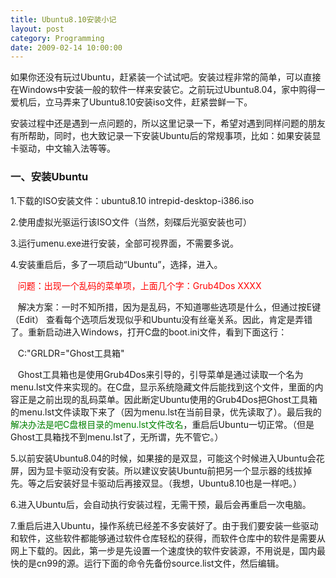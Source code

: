 ```yaml
---
title: Ubuntu8.10安装小记
layout: post
category: Programming
date: 2009-02-14 10:00:00
---
```


如果你还没有玩过Ubuntu，赶紧装一个试试吧。安装过程非常的简单，可以直接在Windows中安装一般的软件一样来安装它。之前玩过Ubuntu8.04，家中购得一爱机后，立马弄来了Ubuntu8.10安装iso文件，赶紧尝鲜一下。

安装过程中还是遇到一点问题的，所以这里记录一下，希望对遇到同样问题的朋友有所帮助，同时，也大致记录一下安装Ubuntu后的常规事项，比如：如果安装显卡驱动，中文输入法等等。

### 一、安装Ubuntu 

1.下载的ISO安装文件：ubuntu8.10 intrepid-desktop-i386.iso

2.使用虚拟光驱运行该ISO文件（当然，刻碟后光驱安装也可） 

3.运行umenu.exe进行安装，全部可视界面，不需要多说。

4.安装重启后，多了一项启动&#8220;Ubuntu&#8221;，选择，进入。

&nbsp;&nbsp; <span style="color: red">问题：出现一个乱码的菜单项，上面几个字：Grub4Dos XXXX</span>

&nbsp;&nbsp; 解决方案：一时不知所措，因为是乱码，不知道哪些选项是什么，但通过按E键（Edit） 查看每个选项后发现似乎和Ubuntu没有丝毫关系。因此，肯定是弄错了。重新启动进入Windows，打开C盘的boot.ini文件，看到下面这行：

&nbsp;&nbsp; C:"GRLDR="Ghost工具箱"

&nbsp;&nbsp; Ghost工具箱也是使用Grub4Dos来引导的，引导菜单是通过读取一个名为menu.lst文件来实现的。在C盘，显示系统隐藏文件后能找到这个文件，里面的内容正是之前出现的乱码菜单。因此断定Ubuntu使用的Grub4Dos把Ghost工具箱的menu.lst文件读取下来了（因为menu.lst在当前目录，优先读取了）。最后我的<span style="color: #008000">解决办法是吧C盘根目录的menu.lst文件改名</span>，重启后Ubuntu一切正常。（但是Ghost工具箱找不到menu.lst了，无所谓，先不管它。）

5.以前安装Ubuntu8.04的时候，如果接的是双显，可能这个时候进入Ubuntu会花屏，因为显卡驱动没有安装。所以建议安装Ubuntu前把另一个显示器的线拔掉先。等之后安装好显卡驱动后再接双显。（我想，Ubuntu8.10也是一样吧。） 

6.进入Ubuntu后，会自动执行安装过程，无需干预，最后会再重启一次电脑。

7.重启后进入Ubuntu，操作系统已经差不多安装好了。由于我们要安装一些驱动和软件，这些软件都能够通过软件仓库轻松的获得，而软件仓库中的软件是需要从网上下载的。因此，第一步是先设置一个速度快的软件安装源，不用说是，国内最快的是cn99的源。运行下面的命令先备份source.list文件，然后编辑。

<div class="cnblogs_code"><!--

Code highlighting produced by Actipro CodeHighlighter (freeware)

http://www.CodeHighlighter.com/

--><span style="color: #000000">sudo&nbsp;cp&nbsp;</span><span style="color: #000000">/</span><span style="color: #000000">etc</span><span style="color: #000000">/</span><span style="color: #000000">apt</span><span style="color: #000000">/</span><span style="color: #000000">source.list&nbsp;</span><span style="color: #000000">/</span><span style="color: #000000">etc</span><span style="color: #000000">/</span><span style="color: #000000">apt</span><span style="color: #000000">-</span><span style="color: #000000">get</span><span style="color: #000000">/</span><span style="color: #000000">source.list.bak

sudo&nbsp;gedit&nbsp;</span><span style="color: #000000">/</span><span style="color: #000000">etc</span><span style="color: #000000">/</span><span style="color: #000000">apt</span><span style="color: #000000">/</span><span style="color: #000000">source.list</span></div>

&nbsp;

修改source.list文件内容如下：

<div class="cnblogs_code"><!--

Code highlighting produced by Actipro CodeHighlighter (freeware)

http://www.CodeHighlighter.com/

--><span style="color: #000000">deb&nbsp;http:</span><span style="color: #000000">//</span><span style="color: #000000">ubuntu.cn99.com</span><span style="color: #000000">/</span><span style="color: #000000">ubuntu</span><span style="color: #000000">/</span><span style="color: #000000">&nbsp;intrepid&nbsp;main&nbsp;restricted&nbsp;universe&nbsp;multiverse

deb&nbsp;http:</span><span style="color: #000000">//</span><span style="color: #000000">ubuntu.cn99.com</span><span style="color: #000000">/</span><span style="color: #000000">ubuntu</span><span style="color: #000000">/</span><span style="color: #000000">&nbsp;intrepid</span><span style="color: #000000">-</span><span style="color: #000000">security&nbsp;main&nbsp;restricted&nbsp;universe&nbsp;multiverse

deb&nbsp;http:</span><span style="color: #000000">//</span><span style="color: #000000">ubuntu.cn99.com</span><span style="color: #000000">/</span><span style="color: #000000">ubuntu</span><span style="color: #000000">/</span><span style="color: #000000">&nbsp;intrepid</span><span style="color: #000000">-</span><span style="color: #000000">updates&nbsp;main&nbsp;restricted&nbsp;universe&nbsp;multiverse

deb&nbsp;http:</span><span style="color: #000000">//</span><span style="color: #000000">ubuntu.cn99.com</span><span style="color: #000000">/</span><span style="color: #000000">ubuntu</span><span style="color: #000000">/</span><span style="color: #000000">&nbsp;intrepid</span><span style="color: #000000">-</span><span style="color: #000000">proposed&nbsp;main&nbsp;restricted&nbsp;universe&nbsp;multiverse

deb&nbsp;http:</span><span style="color: #000000">//</span><span style="color: #000000">ubuntu.cn99.com</span><span style="color: #000000">/</span><span style="color: #000000">ubuntu</span><span style="color: #000000">/</span><span style="color: #000000">&nbsp;intrepid</span><span style="color: #000000">-</span><span style="color: #000000">backports&nbsp;main&nbsp;restricted&nbsp;universe&nbsp;multiverse

deb</span><span style="color: #000000">-</span><span style="color: #000000">src&nbsp;http:</span><span style="color: #000000">//</span><span style="color: #000000">ubuntu.cn99.com</span><span style="color: #000000">/</span><span style="color: #000000">ubuntu</span><span style="color: #000000">/</span><span style="color: #000000">&nbsp;intrepid&nbsp;main&nbsp;restricted&nbsp;universe&nbsp;multiverse

deb</span><span style="color: #000000">-</span><span style="color: #000000">src&nbsp;http:</span><span style="color: #000000">//</span><span style="color: #000000">ubuntu.cn99.com</span><span style="color: #000000">/</span><span style="color: #000000">ubuntu</span><span style="color: #000000">/</span><span style="color: #000000">&nbsp;intrepid</span><span style="color: #000000">-</span><span style="color: #000000">security&nbsp;main&nbsp;restricted&nbsp;universe&nbsp;multiverse

deb</span><span style="color: #000000">-</span><span style="color: #000000">src&nbsp;http:</span><span style="color: #000000">//</span><span style="color: #000000">ubuntu.cn99.com</span><span style="color: #000000">/</span><span style="color: #000000">ubuntu</span><span style="color: #000000">/</span><span style="color: #000000">&nbsp;intrepid</span><span style="color: #000000">-</span><span style="color: #000000">updates&nbsp;main&nbsp;restricted&nbsp;universe&nbsp;multiverse

deb</span><span style="color: #000000">-</span><span style="color: #000000">src&nbsp;http:</span><span style="color: #000000">//</span><span style="color: #000000">ubuntu.cn99.com</span><span style="color: #000000">/</span><span style="color: #000000">ubuntu</span><span style="color: #000000">/</span><span style="color: #000000">&nbsp;intrepid</span><span style="color: #000000">-</span><span style="color: #000000">proposed&nbsp;main&nbsp;restricted&nbsp;universe&nbsp;multiverse

deb</span><span style="color: #000000">-</span><span style="color: #000000">src&nbsp;http:</span><span style="color: #000000">//</span><span style="color: #000000">ubuntu.cn99.com</span><span style="color: #000000">/</span><span style="color: #000000">ubuntu</span><span style="color: #000000">/</span><span style="color: #000000">&nbsp;intrepid</span><span style="color: #000000">-</span><span style="color: #000000">backports&nbsp;main&nbsp;restricted&nbsp;universe&nbsp;multiverse</span></div>

&nbsp;

然后运行命令更新软件源:

<div class="cnblogs_code"><!--

Code highlighting produced by Actipro CodeHighlighter (freeware)

http://www.CodeHighlighter.com/

--><span style="color: #000000">sudo&nbsp;apt</span><span style="color: #000000">-</span><span style="color: #000000">get&nbsp;update</span></div>

&nbsp;

8.安装显卡驱动

打开上面的菜单&#8220;系统 －系统管理－硬件驱动&#8221;，在弹出的窗口中会有自动查询出来的驱动程序，选择适当的一个，并点击&#8220;激活&#8221;，将自动下载并安装显卡驱动。安装完后，再重启一下，重启以后就可以把另一个显示器接上了。

9.安装中文语言包

在这里，我走了不少弯路，记得我第一次安装Ubuntu的时候，选择了安装英文版，装好后发现没有中文输入法，于是手动下载安装并配置，弄了老半天，实在是麻烦。装好输入法后还有一大堆其他的软件要安装，折腾了我不少时间。后来，有人告诉我，把中文语言包安装上去就什么都搞定了。

于是，建议在安装好显卡驱动后，下载中文语言包。

菜单 &#8220;系统 － 系统管理 － 语言支持&#8221;，然后在上面的列表中找到Chinese(汉语)，安装即可。装好后，发现有了如下改变：

&nbsp;&nbsp;&nbsp; ＊系统界面汉化了（上面的菜单需要重启才生效）

&nbsp;&nbsp;&nbsp; ＊输入法支持中文（拼音、五笔&#8230;&#8230;）

&nbsp;&nbsp;&nbsp; ＊系统里安装的软件汉化了（OpenOffice，Firefox，&#8230;&#8230;）

&nbsp;&nbsp;&nbsp; ＊自动安装了文泉驿正黑字体（非常酷的一款开源字体，后面会给个界面截图。）

&nbsp;&nbsp;&nbsp; ＊安装了星际译王（非常好用并强大的Linux下的类似金山词霸的东东）

&nbsp;&nbsp;&nbsp; ＊&#8230;&#8230;

### 二、常见问题收集

这里收集一下我遇到的一些问题，以及我当初第一次使用Ubuntu时遇到的一些疑惑（曾经走了不少弯路。） 

1.如何上网聊天？

&nbsp;&nbsp;&nbsp; &#8220;应用程序 － 互联网 － Pidgin&#8221;，支持QQ，MSN，Google Talk，ICQ，&#8230;&#8230;

&nbsp;&nbsp;&nbsp; Pidgin有个问题是QQ群的名字显示有问题，这个问题一直都没有解决。

2.自带的电影播放器放不了rmvb格式文件？

&nbsp;&nbsp;&nbsp; 安装MPlayer：

<div class="cnblogs_code"><!--

Code highlighting produced by Actipro CodeHighlighter (freeware)

http://www.CodeHighlighter.com/

--><span style="color: #000000">sudo&nbsp;apt</span><span style="color: #000000">-</span><span style="color: #000000">get&nbsp;install&nbsp;mplayer</span><span style="color: #000000">-</span><span style="color: #000000">fonts&nbsp;mplayer&nbsp;mplayer</span><span style="color: #000000">-</span><span style="color: #000000">skins&nbsp;mozilla</span><span style="color: #000000">-</span><span style="color: #000000">mplayer 

</span></div>

&nbsp;

&nbsp;&nbsp;&nbsp; 再安装解码器：

<div class="cnblogs_code"><!--

Code highlighting produced by Actipro CodeHighlighter (freeware)

http://www.CodeHighlighter.com/

--><span style="color: #000000">sudo&nbsp;apt</span><span style="color: #000000">-</span><span style="color: #000000">get&nbsp;install&nbsp;w32codecs</span></div>

&nbsp;

&nbsp; &nbsp; 装好后，可能还是放不了，出现&#8220;error:could not open required directshow codec drvc.dll&#8221; 的错误，解决办法如下：

<div class="cnblogs_code"><!--

Code highlighting produced by Actipro CodeHighlighter (freeware)

http://www.CodeHighlighter.com/

--><span style="color: #000000">sudo apt</span><span style="color: #000000">-</span><span style="color: #000000">get&nbsp;install&nbsp;libstdc</span><span style="color: #000000">++</span><span style="color: #000000">5</span></div>

&nbsp;

3.如何使用虚拟机？

&nbsp; &nbsp; 安装VirtualBox，速度快，体积小，安装简便：

<div class="cnblogs_code"><!--

Code highlighting produced by Actipro CodeHighlighter (freeware)

http://www.CodeHighlighter.com/

--><span style="color: #000000">sudo&nbsp;apt</span><span style="color: #000000">-</span><span style="color: #000000">get&nbsp;install&nbsp;virtualbox</span></div>

&nbsp;

4.音乐播放器rhythmbox出现乱码？

<div class="cnblogs_code"><!--

Code highlighting produced by Actipro CodeHighlighter (freeware)

http://www.CodeHighlighter.com/

--><span style="color: #000000">sudo&nbsp;apt</span><span style="color: #000000">-</span><span style="color: #000000">get&nbsp;install&nbsp;python</span><span style="color: #000000">-</span><span style="color: #000000">mutagen

mid3iconv&nbsp;</span><span style="color: #000000">-</span><span style="color: #000000">e&nbsp;gbk&nbsp;</span><span style="color: #000000">*</span><span style="color: #000000">.mp3

将中文歌曲名转换编码

当前目录下的所有&nbsp;mp3&nbsp;(包括子目录)

find&nbsp;.&nbsp;</span><span style="color: #000000">-</span><span style="color: #000000">iname&nbsp;</span><span style="color: #800000">"</span><span style="color: #800000">*.mp3</span><span style="color: #800000">"</span><span style="color: #000000">&nbsp;</span><span style="color: #000000">-</span><span style="color: #000000">execdir&nbsp;mid3iconv&nbsp;</span><span style="color: #000000">-</span><span style="color: #000000">e&nbsp;gbk&nbsp;{}&nbsp;;</span></div>

&nbsp;

5.如何设置软件源到虚拟光驱 ？

<div class="cnblogs_code"><!--

Code highlighting produced by Actipro CodeHighlighter (freeware)

http://www.CodeHighlighter.com/

--><span style="color: #000000">1</span><span style="color: #000000">、添加iso文件源：

sudo&nbsp;mount&nbsp;</span><span style="color: #000000">-</span><span style="color: #000000">t&nbsp;iso9660&nbsp;</span><span style="color: #000000">-</span><span style="color: #000000">o&nbsp;loop&nbsp;XXX.iso&nbsp;</span><span style="color: #000000">/</span><span style="color: #000000">media</span><span style="color: #000000">/</span><span style="color: #000000">cdrom

在源里加上cdrom

sudo&nbsp;apt</span><span style="color: #000000">-</span><span style="color: #000000">cdrom&nbsp;</span><span style="color: #000000">-</span><span style="color: #000000">m&nbsp;</span><span style="color: #000000">-</span><span style="color: #000000">d&nbsp;</span><span style="color: #000000">/</span><span style="color: #000000">cdrom&nbsp;add

这样生成的source.list还是优先去ubuntu.org.cn（这一点没有验证），手动删掉他们，只留cdrom，开始升级吧：

sudo&nbsp;apt</span><span style="color: #000000">-</span><span style="color: #000000">get&nbsp;update

sudo&nbsp;apt</span><span style="color: #000000">-</span><span style="color: #000000">get&nbsp;dist</span><span style="color: #000000">-</span><span style="color: #000000">upgrade

</span><span style="color: #000000">2</span><span style="color: #000000">、添加光盘源

如果ISO刻到光盘上了,再想把它来做源

就插上光盘&nbsp;先挂载光驱,再添加那个挂载点做源

sudo&nbsp;mount&nbsp;</span><span style="color: #000000">/</span><span style="color: #000000">dev</span><span style="color: #000000">/</span><span style="color: #000000">cdrom&nbsp;</span><span style="color: #000000">/</span><span style="color: #000000">cdrom

sudo&nbsp;apt</span><span style="color: #000000">-</span><span style="color: #000000">cdrom&nbsp;</span><span style="color: #000000">-</span><span style="color: #000000">m&nbsp;</span><span style="color: #000000">-</span><span style="color: #000000">d&nbsp;</span><span style="color: #000000">/</span><span style="color: #000000">cdrom&nbsp;add

sudo&nbsp;apt</span><span style="color: #000000">-</span><span style="color: #000000">get&nbsp;update

sudo&nbsp;apt</span><span style="color: #000000">-</span><span style="color: #000000">get&nbsp;upgrade</span></div>

6.Ubuntu设置开机自动挂载所有格式硬盘分区

安装下面这个东东，设置设置就搞定了。

<div class="cnblogs_code"><!--

Code highlighting produced by Actipro CodeHighlighter (freeware)

http://www.CodeHighlighter.com/

--><span style="color: #000000">sudo&nbsp;apt</span><span style="color: #000000">-</span><span style="color: #000000">get&nbsp;install&nbsp;ntfs</span><span style="color: #000000">-</span><span style="color: #000000">config&nbsp;ntfs</span><span style="color: #000000">-</span><span style="color: #000000">3g</span></div>

&nbsp;

### 三、截图

![](http://www.cnblogs.com/images/cnblogs_com/coderzh/ubuntu/Ubuntu3.png)
